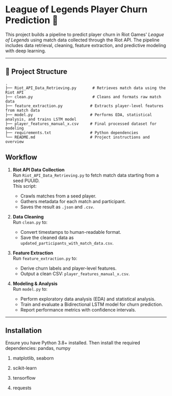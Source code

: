 # League of Legends Player Churn Prediction 🚀

This project builds a pipeline to predict player churn in Riot Games' *League of Legends* using match data collected through the Riot API. The pipeline includes data retrieval, cleaning, feature extraction, and predictive modeling with deep learning.

---

## 📁 Project Structure

```text
.
├── Riot_API_Data_Retrieving.py       # Retrieves match data using the Riot API
├── clean.py                          # Cleans and formats raw match data
├── feature_extraction.py            # Extracts player-level features from match data
├── model.py                         # Performs EDA, statistical analysis, and trains LSTM model
├── player_features_manual_x.csv     # Final processed dataset for modeling
├── requirements.txt                 # Python dependencies
└── README.md                        # Project instructions and overview

```

## Workflow

1. **Riot API Data Collection**  
   Run `Riot_API_Data_Retrieving.py` to fetch match data starting from a seed PUUID.  
   This script:
   - Crawls matches from a seed player.
   - Gathers metadata for each match and participant.
   - Saves the result as `.json` and `.csv`.

2. **Data Cleaning**  
   Run `clean.py` to:
   - Convert timestamps to human-readable format.
   - Save the cleaned data as `updated_participants_with_match_data.csv`.

3. **Feature Extraction**  
   Run `feature_extraction.py` to:
   - Derive churn labels and player-level features.
   - Output a clean CSV: `player_features_manual_x.csv`.

4. **Modeling & Analysis**  
   Run `model.py` to:
   - Perform exploratory data analysis (EDA) and statistical analysis.
   - Train and evaluate a Bidirectional LSTM model for churn prediction.
   - Report performance metrics with confidence intervals.

---

## Installation

Ensure you have Python 3.8+ installed. Then install the required dependencies:
pandas, numpy

1. matplotlib, seaborn

2. scikit-learn

3. tensorflow

4. requests


